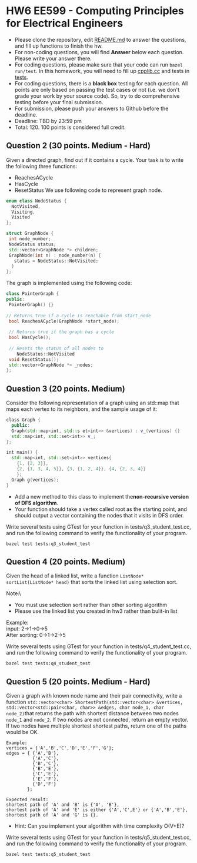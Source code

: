 
# HW6 EE599 - Computing Principles for Electrical Engineers

- Please clone the repository, edit [README.md](README.md) to answer the questions, and fill up functions to finish the hw.
- For non-coding questions, you will find **Answer** below each question. Please write your answer there.
- For coding questions, please make sure that your code can run ```bazel run/test```. In this homework, you will need to fill up [cpplib.cc](src/lib/cpplib.cc) and tests in [tests](tests).
- For coding questions, there is a **black box** testing for each question. All points are only based on passing the test cases or not (i.e. we don't grade your work by your source code). So, try to do comprehensive testing before your final submission.
- For submission, please push your answers to Github before the deadline.
- Deadline: TBD by 23:59 pm
- Total: 120. 100 points is considered full credit.

## Question 2 (30 points. Medium - Hard)
Given a directed graph, find out if it contains a cycle.
Your task is to write the following three functions:
- ReachesACycle
- HasCycle
- ResetStatus
We use following code to represent graph node.
```c++
enum class NodeStatus { 
  NotVisited, 
  Visiting, 
  Visited 
};

struct GraphNode {
 int node_number;
 NodeStatus status;
 std::vector<GraphNode *> children;
 GraphNode(int n) : node_number(n) { 
   status = NodeStatus::NotVisited; 
  }
};
```
The graph is implemented using the following code:
```c++
class PointerGraph {
public:
 PointerGraph() {}
 
// Returns true if a cycle is reachable from start_node
 bool ReachesACycle(GraphNode *start_node);
 
 // Returns true if the graph has a cycle
 bool HasCycle();
 
 // Resets the status of all nodes to 
    NodeStatus::NotVisited
 void ResetStatus();
 std::vector<GraphNode *> _nodes;
};
```


## Question 3 (20 points. Medium)
Consider the following representation of a graph using an std::map that maps each vertex to its neighbors, and the sample usage of it:
```cpp
class​ ​Graph​ { 
  public:
​  Graph​(std::​map​<​int​, std::s​ et​<​int​>> ​&​vertices​) : v_(vertices) {}
  std::map<​int​, std::set<​int​>> v_; 
};

int​ ​main​() {
  std::map<​int​, std::set<​int​>> vertices{
    {​1​, {​2​, ​3​}},
    {​2​, {​1​, ​3​, ​4​, ​5​}}, {​3​, {​1​, ​2​, ​4​}}, {​4​, {​2​, 3, ​4​}}
    };
  Graph ​g​(vertices); 
}
```
- Add a new method to this class to implement the **​non-recursive version​ of D​FS algorithm**.
- Your function should take a vertex called root as the starting point, and should output a vector containing the nodes that it visits in DFS order.

Write several tests using GTest for your function in tests/q3_student_test.cc, and run the following command to verify the functionality of your program.
```
bazel test tests:q3_student_test
```

## Question 4 (20 points. Medium)
Given the head of a linked list, write a function ```ListNode* sortList(ListNode* head)``` that sorts the linked list using selection sort.

Note:\
- You must use selection sort rather than other sorting algorithm
- Please use the linked list you created in hw3 rather than bulit-in list

Example:\
input: 2->1->0->5\
After sorting: 0->1->2->5

Write several tests using GTest for your function in tests/q4_student_test.cc, and run the following command to verify the functionality of your program.
```
bazel test tests:q4_student_test
```

## Question 5 (20 points. Medium - Hard)
Given a graph with known node name and their pair connectivity, write a function ```std::vector<char> ShortestPath(std::vector<char> &vertices, std::vector<std::pair<char, char>> &edges, char node_1, char node_2)```that returns the path with shortest distance between two nodes `node_1` and `node_2`. If two nodes are not connected, return an empty vector. If two nodes have multiple shortest shortest paths, return one of the paths would be OK.

```
Example:
vertices = {'A','B','C','D','E','F','G'};
edges = { {'A','B'},
          {'A','C'},
          {'B','C'},
          {'B','E'},
          {'C','E'},
          {'E','F'},
          {'D','F'} 
        };
    
Expected result: 
shortest path of 'A' and 'B' is {'A', 'B'}, 
shortest path of 'A' and 'E' is either {'A','C',E'} or {'A','B','E'},
shortest path of 'A' and 'G' is {}.
```
* Hint: Can you implement your algorithm with time complexity O(V+E)?
  
Write several tests using GTest for your function in tests/q5_student_test.cc, and run the following command to verify the functionality of your program.
```
bazel test tests:q5_student_test
```